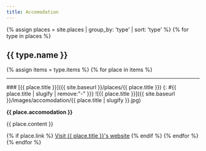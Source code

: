 ```yaml
---
title: Accomodation
---
```


{% assign places = site.places | group_by: 'type' | sort: 'type' %}
{% for type in places %}
## {{ type.name }}
{% assign items = type.items %}
{% for place in items %}
<hr />
### [{{ place.title }}]({{ site.baseurl }}/places/{{ place.title }}) 
{: #{{ place.title | slugify | remove:"-" }}}
![{{ place.title }}]({{ site.baseurl }}/images/accomodation/{{ place.title | slugify }}.jpg)

**{{ place.accomodation }}**

{{ place.content }}

{% if place.link %}
<a href="{{ place.link }}">Visit {{ place.title }}'s website</a>
{% endif %}
{% endfor %}
{% endfor %}
